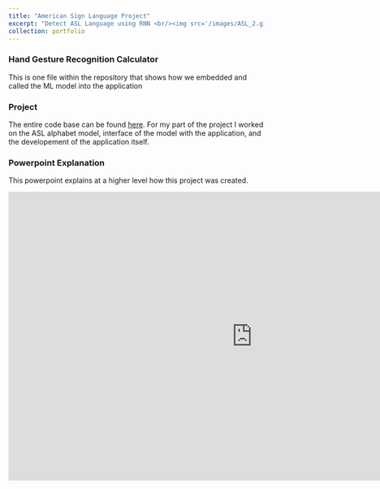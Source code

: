 ```yaml
---
title: "American Sign Language Project"
excerpt: "Detect ASL Language using RNN <br/><img src='/images/ASL_2.gif'>"
collection: portfolio
---
```

### Hand Gesture Recognition Calculator 
This is one file within the repository that shows how we embedded and called the ML model into the application 

<script src="https://gist.github.com/sne21star/b1a360c9611cd1c2f00b8188530da950.js"></script>

### Project 
The entire code base can be found [here](https://github.com/sne21star/mediapipe). 
For my part of the project I worked on the ASL alphabet model, interface of the model with the application, and the developement of the application itself. 

### Powerpoint Explanation 
This powerpoint explains at a higher level how this project was created. 

<iframe src="https://docs.google.com/presentation/d/e/2PACX-1vRdaIRJ5ZFsCKNWIDQhqaAME01Z4XvPkRXd_VT-hlKQBgol8tryG4wQX5H1rW_T52r30z3rniAhKGfr/embed?start=true&loop=false&delayms=10000" frameborder="0" width="960" height="569" allowfullscreen="true" mozallowfullscreen="true" webkitallowfullscreen="true"></iframe>

